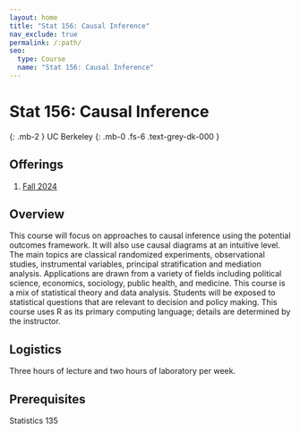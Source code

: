 ```yaml
---
layout: home
title: "Stat 156: Causal Inference"
nav_exclude: true
permalink: /:path/
seo:
  type: Course
  name: "Stat 156: Causal Inference"
---
```


# Stat 156: Causal Inference
{: .mb-2 }
UC Berkeley
{: .mb-0 .fs-6 .text-grey-dk-000 }



## Offerings

1. [Fall 2024](fall-2024)



## Overview

This course will focus on approaches to causal inference using the potential outcomes framework. It will also use causal diagrams at an intuitive level. The main topics are classical randomized experiments, observational studies, instrumental variables, principal stratification and mediation analysis. Applications are drawn from a variety of fields including political science, economics, sociology, public health, and medicine. This course is a mix of statistical theory and data analysis. Students will be exposed to statistical questions that are relevant to decision and policy making. This course uses R as its primary computing language; details are determined by the instructor.

## Logistics

Three hours of lecture and two hours of laboratory per week. 

## Prerequisites

Statistics 135
